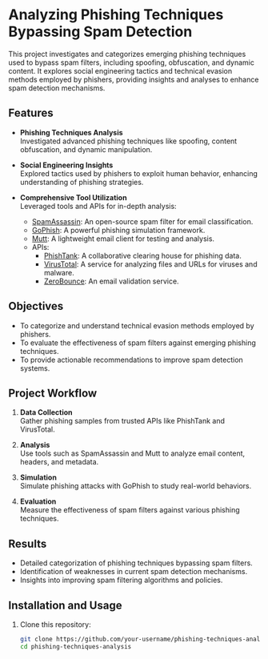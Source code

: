 # Analyzing Phishing Techniques Bypassing Spam Detection

This project investigates and categorizes emerging phishing techniques used to bypass spam filters, including spoofing, obfuscation, and dynamic content. It explores social engineering tactics and technical evasion methods employed by phishers, providing insights and analyses to enhance spam detection mechanisms.

## Features

- **Phishing Techniques Analysis**  
  Investigated advanced phishing techniques like spoofing, content obfuscation, and dynamic manipulation.
  
- **Social Engineering Insights**  
  Explored tactics used by phishers to exploit human behavior, enhancing understanding of phishing strategies.

- **Comprehensive Tool Utilization**  
  Leveraged tools and APIs for in-depth analysis:
  - [SpamAssassin](https://spamassassin.apache.org/): An open-source spam filter for email classification.
  - [GoPhish](https://getgophish.com/): A powerful phishing simulation framework.
  - [Mutt](http://www.mutt.org/): A lightweight email client for testing and analysis.
  - APIs:
    - [PhishTank](https://www.phishtank.com/): A collaborative clearing house for phishing data.
    - [VirusTotal](https://www.virustotal.com/): A service for analyzing files and URLs for viruses and malware.
    - [ZeroBounce](https://www.zerobounce.net/): An email validation service.

## Objectives

- To categorize and understand technical evasion methods employed by phishers.
- To evaluate the effectiveness of spam filters against emerging phishing techniques.
- To provide actionable recommendations to improve spam detection systems.

## Project Workflow

1. **Data Collection**  
   Gather phishing samples from trusted APIs like PhishTank and VirusTotal.
   
2. **Analysis**  
   Use tools such as SpamAssassin and Mutt to analyze email content, headers, and metadata.
   
3. **Simulation**  
   Simulate phishing attacks with GoPhish to study real-world behaviors.
   
4. **Evaluation**  
   Measure the effectiveness of spam filters against various phishing techniques.

## Results

- Detailed categorization of phishing techniques bypassing spam filters.
- Identification of weaknesses in current spam detection mechanisms.
- Insights into improving spam filtering algorithms and policies.

## Installation and Usage

1. Clone this repository:
   ```bash
   git clone https://github.com/your-username/phishing-techniques-analysis.git
   cd phishing-techniques-analysis




